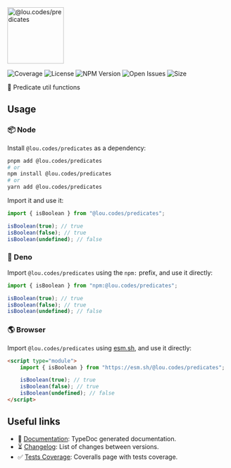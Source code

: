 <img alt="@lou.codes/predicates" id="logo" src="https://lou.codes/logos/lou_codes_predicates.svg" height="128" />

![Coverage][coverage-badge] ![License][license-badge]
![NPM Version][npm-version-badge] ![Open Issues][open-issues-badge]
![Size][size-badge]

🧐 Predicate util functions

## Usage

### 📦 Node

Install `@lou.codes/predicates` as a dependency:

```bash
pnpm add @lou.codes/predicates
# or
npm install @lou.codes/predicates
# or
yarn add @lou.codes/predicates
```

Import it and use it:

```typescript
import { isBoolean } from "@lou.codes/predicates";

isBoolean(true); // true
isBoolean(false); // true
isBoolean(undefined); // false
```

### 🦕 Deno

Import `@lou.codes/predicates` using the `npm:` prefix, and use it directly:

```typescript
import { isBoolean } from "npm:@lou.codes/predicates";

isBoolean(true); // true
isBoolean(false); // true
isBoolean(undefined); // false
```

### 🌎 Browser

Import `@lou.codes/predicates` using [esm.sh][esm.sh], and use it directly:

```html
<script type="module">
	import { isBoolean } from "https://esm.sh/@lou.codes/predicates";

	isBoolean(true); // true
	isBoolean(false); // true
	isBoolean(undefined); // false
</script>
```

## Useful links

-   📝 [Documentation][documentation]: TypeDoc generated documentation.
-   ⏳ [Changelog][changelog]: List of changes between versions.
-   ✅ [Tests Coverage][coverage]: Coveralls page with tests coverage.

<!-- Reference -->

[changelog]:
	https://github.com/loucyx/lou.codes/blob/main/packages/@lou.codes/predicates/CHANGELOG.md
[coverage-badge]:
	https://img.shields.io/coveralls/github/loucyx/lou.codes.svg?label=Test+Coverage&labelColor=666&color=0a8
[coverage]: https://coveralls.io/github/loucyx/lou.codes
[documentation]: https://lou.codes/libraries/lou_codes_predicates/
[esm.sh]: https://esm.sh
[license-badge]:
	https://img.shields.io/npm/l/@lou.codes/predicates.svg?label=License&labelColor=666&color=0a8
[npm-version-badge]:
	https://img.shields.io/npm/v/@lou.codes/predicates.svg?label=NPM+Version&labelColor=666&color=0a8
[open-issues-badge]:
	https://img.shields.io/github/issues/loucyx/lou.codes.svg?label=Issues&labelColor=666&color=0a8
[size-badge]:
	https://img.shields.io/badge/dynamic/json?label=Bundle+Size&labelColor=666&color=0a8&suffix=KiB&query=%24.size&url=https%3A%2F%2Fraw.githubusercontent.com%2Floucyx%2Flou.codes%2Fmain%2Fpackages%2F%40lou.codes%2Fpredicates%2Fpackage.json
